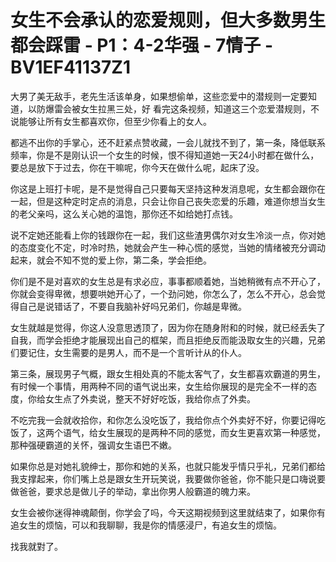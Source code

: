 # 女生不会承认的恋爱规则，但大多数男生都会踩雷 - P1：4-2华强 - 7情子 - BV1EF41137Z1

大男了美无敌手，老先生活该单身，如果想偷单，这些恋爱中的潜规则一定要知道，以防爆雷会被女生拉黑三处，好 看完这条视频，知道这三个恋爱潜规则，不说能够让所有女生都喜欢你，但至少你看上的女人。

都逃不出你的手掌心，还不赶紧点赞收藏，一会儿就找不到了，第一条，降低联系频率，你是不是刚认识一个女生的时候，恨不得知道她一天24小时都在做什么，要总是放下于过去，你在干嘛呢，你今天在做什么呢，起床了没。

你这是上班打卡呢，是不是觉得自己只要每天坚持这种发消息呢，女生都会跟你在一起，但是这种定时定点的消息，只会让你自己丧失恋爱的乐趣，难道你想当女生的老父亲吗，这么关心她的温饱，那你还不如给她打点钱。

说不定她还能看上你的钱跟你在一起，我们这些渣男偶尔对女生冷淡一点，你对她的态度变化不定，时冷时热，她就会产生一种心慌的感觉，当她的情绪被充分调动起来，就会不知不觉的爱上你，第二条，学会拒绝。

你们是不是对喜欢的女生总是有求必应，事事都顺着她，当她稍微有点不开心了，你就会变得卑微，想要哄她开心了，一个劲问她，你怎么了，怎么不开心，总会觉得自己是说错话了，不要自我脑补好吗兄弟们，你越是卑微。

女生就越是觉得，你这人没意思透顶了，因为你在随身附和的时候，就已经丢失了自我，而学会拒绝才能展现出自己的框架，而且拒绝反而能汲取女生的兴趣，兄弟们要记住，女生需要的是男人，而不是一个言听计从的仆人。

第三条，展现男子气概，跟女生相处真的不能太客气了，女生都喜欢霸道的男生，有时候一个事情，用两种不同的语气说出来，女生给你展现的是完全不一样的态度，你给女生点了外卖说，整天不好好吃饭，我给你点了外卖。

不吃完我一会就收拾你，和你怎么没吃饭了，我给你点个外卖好不好，你要记得吃饭了，这两个语气，给女生展现的是两种不同的感觉，而女生更喜欢第一种感觉，那种强硬霸道的关怀，强调女生语巴不嫩。

如果你总是对她礼貌绅士，那你和她的关系，也就只能发乎情只乎礼，兄弟们都给我支撑起来，你们嘴上总是跟女生开玩笑说，我要做你爸爸，你不能只是口嗨说要做爸爸，要求总是做儿子的举动，拿出你男人般霸道的魄力来。

女生会被你迷得神魂颠倒，你学会了吗，今天这期视频到这里就结束了，如果你有追女生的烦恼，可以和我聊聊，我是你的情感浸尸，有追女生的烦恼。

找我就對了。